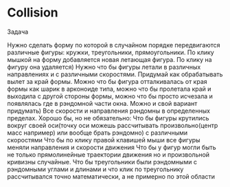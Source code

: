 # Collision

Задача

Нужно сделать форму по которой в случайном порядке передвигаются различные фигуры: кружки, треугольники, прямоугольники. По клику мышкой на форму добавляется новая летающая фигура. По клику на фигуру она удаляется) Нужно что бы фигуры летали в различных направлениях и с различными скоростями. Придумай как обрабатывать вылет за край формы. Можно что бы фигура отталкивалась от края формы как шарик в арконоиде типа, можно что бы пролетала край и выходила с другой стороны формы, можно что бы просто исчезала и появлялась где в рэндомной части окна. Можно и свой вариант придумать) Все скорости и направления рэндомны в определенных пределах.
Хорошо бы, но не обязательно:
Что бы фигуры крутились вокруг своей оси(точку оси можешь рассчитывать произвольно(центр масс например) или вообще брать рэндомно) с различными скоростями
Что бы по клику правой клавишей мыши все фигуры меняли направления и скорости движения
Что бы у фигур могли быть не только прямолинейные траектории движения но и произвольной кривизны случайные. 
Что бы треугольники были рэндомными с рэндомными углами и длинами и что клик по треугольнику рассчитывался точно математически, а не примерно по этой области
